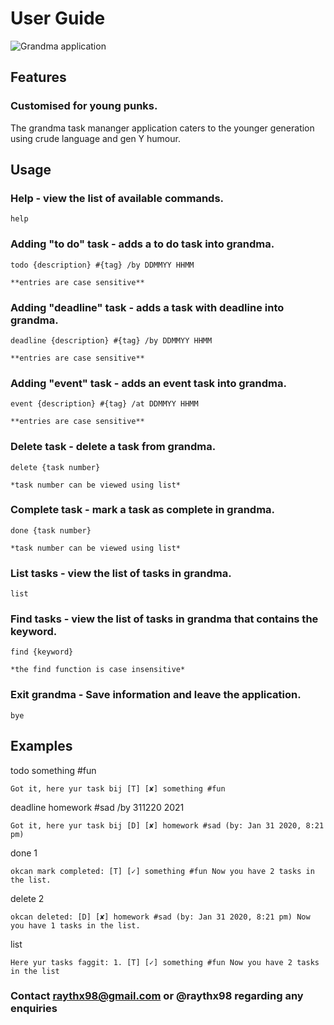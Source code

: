 # User Guide

![Grandma application](https://i.imgur.com/G2UjJNJ.png)

## Features 

### Customised for young punks.

The grandma task mananger application caters to the younger generation using crude language and gen Y humour.

## Usage

### Help - view the list of available commands.

    help

### Adding "to do" task - adds a to do task into grandma.

    todo {description} #{tag} /by DDMMYY HHMM

    **entries are case sensitive**

### Adding "deadline" task - adds a task with deadline into grandma.

    deadline {description} #{tag} /by DDMMYY HHMM

    **entries are case sensitive**

### Adding "event" task - adds an event task into grandma.

    event {description} #{tag} /at DDMMYY HHMM

    **entries are case sensitive**

### Delete task - delete a task from grandma.

    delete {task number}

    *task number can be viewed using list*

### Complete task - mark a task as complete in grandma.

    done {task number}

    *task number can be viewed using list*

### List tasks - view the list of tasks in grandma.

    list

### Find tasks - view the list of tasks in grandma that contains the keyword.

    find {keyword}

    *the find function is case insensitive*

### Exit grandma - Save information and leave the application.

    bye

## Examples

todo something #fun

    Got it, here yur task bij [T] [✘] something #fun

deadline homework #sad /by 311220 2021

    Got it, here yur task bij [D] [✘] homework #sad (by: Jan 31 2020, 8:21 pm)

done 1

    okcan mark completed: [T] [✓] something #fun Now you have 2 tasks in the list.

delete 2

    okcan deleted: [D] [✘] homework #sad (by: Jan 31 2020, 8:21 pm) Now you have 1 tasks in the list.

list

    Here yur tasks faggit: 1. [T] [✓] something #fun Now you have 2 tasks in the list

### Contact raythx98@gmail.com or @raythx98 regarding any enquiries